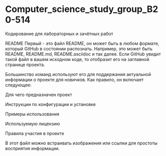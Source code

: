 # Computer_science_study_group_B20-514
Кодирование для лабораторных и зачётных работ

README
Первый - это файл README, он может быть в любом формате, который GitHub в состоянии распознать. Например, это может быть README, README.md, README.asciidoc и так далее. Если GitHub увидит такой файл в вашем исходном коде, то отобразит его на заглавной странице проекта.

Большинство команд используют его для поддержания актуальной информации о проекте для новичков. Как правило, он включает следующее:

Для чего предназначен проект

Инструкции по конфигурации и установке

Примеры использования

Используемую лицензию

Правила участия в проекте

В этот файл можно встраивать изображения или ссылки для простоты восприятия информации.
